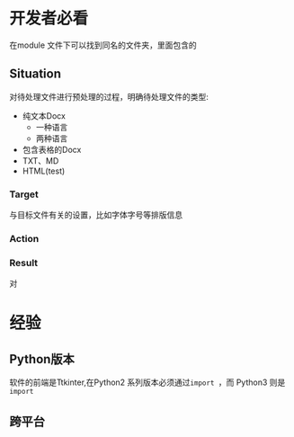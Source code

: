 # 开发者必看

在module 文件下可以找到同名的文件夹，里面包含的

## Situation

对待处理文件进行预处理的过程，明确待处理文件的类型: 

- 纯文本Docx
    - 一种语言
    - 两种语言
- 包含表格的Docx
- TXT、MD
- HTML(test)

### Target

与目标文件有关的设置，比如字体字号等排版信息

### Action

### Result

对

# 经验

## Python版本

软件的前端是Ttkinter,在Python2 系列版本必须通过`import `，而 Python3 则是`import `

## 跨平台 
